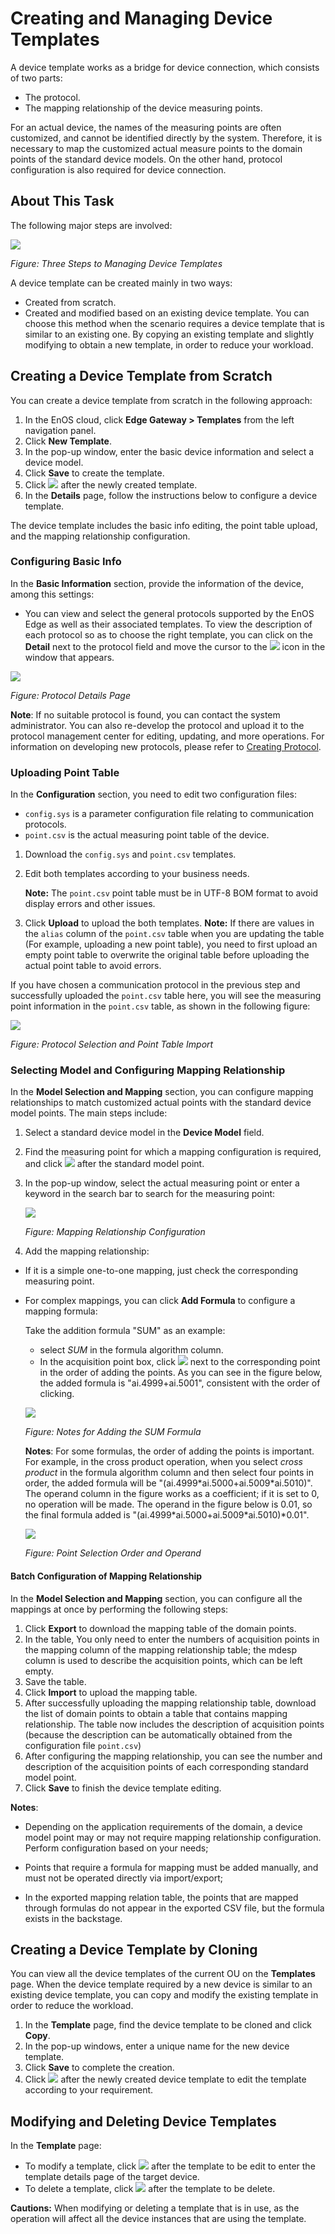 # Creating and Managing Device Templates

A device template works as a bridge for device connection, which consists of two parts:
- The protocol.
- The mapping relationship of the device measuring points.

For an actual device, the names of the measuring points are often customized, and cannot be identified directly by the system. Therefore, it is necessary to map the customized actual measure points to the domain points of the standard device models. On the other hand, protocol configuration is also required for device connection.


## About This Task
The following major steps are involved:

![](media/image035.png)

*Figure: Three Steps to Managing Device Templates*

A device template can be created mainly in two ways:
- Created from scratch.
- Created and modified based on an existing device template. You can choose this method when the scenario requires a device template that is similar to an existing one. By copying an existing template and slightly modifying to obtain a new template, in order to reduce your workload.

## Creating a Device Template from Scratch

You can create a device template from scratch in the following approach:

1. In the EnOS cloud, click **Edge Gateway > Templates** from the left navigation panel.
2. Click **New Template**.
3. In the pop-up window, enter the basic device information and select a device model.
4. Click **Save** to create the template.
5. Click ![](media/image037.png) after the newly created template.
6. In the **Details** page, follow the instructions below to configure a device template.

The device template includes the basic info editing, the point table upload, and the mapping relationship configuration.

### Configuring Basic Info

In the **Basic Information** section, provide the information of the device, among this settings:

- You can view and select the general protocols supported by the EnOS Edge as well as their associated templates. To view the description of each protocol so as to choose the right template, you can click on the **Detail** next to the protocol field and move the cursor to the ![](media/image041.png) icon in the window that appears.

![](media/image040.png)

*Figure: Protocol Details Page*

**Note**: If no suitable protocol is found, you can contact the system administrator. You can also re-develop the protocol and upload it to the protocol management center for editing, updating, and more operations. For information on developing new protocols, please refer to [Creating Protocol](creating_protocol).


### Uploading Point Table

In the **Configuration** section, you need to edit two configuration files:
- `config.sys` is a parameter configuration file relating to communication protocols.
- `point.csv` is the actual measuring point table of the device.

1. Download the `config.sys` and `point.csv` templates.
2. Edit both templates according to your business needs.

   **Note:** The `point.csv` point table must be in UTF-8 BOM format to avoid display errors and other issues.

3. Click **Upload** to upload the both templates.
   **Note:** If there are values in the `alias` column of the `point.csv` table when you are updating the table (For example, uploading a new point table), you need to first upload an empty point table to overwrite the original table before uploading the actual point table to avoid errors.


If you have chosen a communication protocol in the previous step and successfully uploaded the `point.csv` table here, you will see the measuring point information in the `point.csv` table, as shown in the following figure:

![](media/image043.png)

*Figure: Protocol Selection and Point Table Import*


### Selecting Model and Configuring Mapping Relationship

In the **Model Selection and Mapping** section, you can configure mapping relationships to match customized actual points with the standard device model points. The main steps include:

1. Select a standard device model in the **Device Model** field.
2. Find the measuring point for which a mapping configuration is required, and click ![](media/image045.png) after the standard model point.
3. In the pop-up window, select the actual measuring point or enter a keyword in the search bar to search for the measuring point:

    ![](media/image046.png)

    *Figure: Mapping Relationship Configuration*
4.  Add the mapping relationship:
  - If it is a simple one-to-one mapping, just check the corresponding measuring point.
  - For complex mappings, you can click **Add Formula** to configure a mapping formula:

    Take the addition formula "SUM" as an example:
    + select _SUM_ in the formula algorithm column.
    + In the acquisition point box, click ![](media/image049.png) next to the corresponding point in the order of adding the points. As you can see in the figure below, the added formula is "ai.4999+ai.5001", consistent with the order of clicking.

    ![](media/image050.png)

    *Figure: Notes for Adding the SUM Formula*

     **Notes**: For some formulas, the order of adding the points is important. For example, in the cross product operation, when you select _cross product_ in the formula algorithm column and then select four points in order, the added formula will be "(ai.4999\*ai.5000+ai.5009\*ai.5010)". The operand column in the figure works as a coefficient; if it is set to 0, no operation will be made. The operand in the figure below is 0.01, so the final formula added is "(ai.4999\*ai.5000+ai.5009\*ai.5010)\*0.01".

     ![](media/image051.png)

     *Figure: Point Selection Order and Operand*

#### Batch Configuration of Mapping Relationship

In the **Model Selection and Mapping** section, you can configure all the mappings at once by performing the following steps:

1. Click **Export** to download the mapping table of the domain points.
2. In the table, You only need to enter the numbers of acquisition points in the mapping column of the mapping relationship table; the mdesp column is used to describe the acquisition points, which can be left empty.
3. Save the table.
4. Click **Import** to upload the mapping table.
5. After successfully uploading the mapping relationship table, download the list of domain points to obtain a table that contains mapping relationship. The table now includes the description of acquisition points (because the description can be automatically obtained from the configuration file `point.csv`)
6. After configuring the mapping relationship, you can see the number and description of the acquisition points of each corresponding standard model point.
7. Click **Save** to finish the device template editing.

  **Notes**:

  - Depending on the application requirements of the domain, a device model point may or may not require mapping relationship configuration. Perform configuration based on your needs;

  - Points that require a formula for mapping must be added manually, and must not be operated directly via import/export;

  - In the exported mapping relation table, the points that are mapped through formulas do not appear in the exported CSV file, but the formula exists in the backstage.

## Creating a Device Template by Cloning

You can view all the device templates of the current OU on the **Templates** page. When the device template required by a new device is similar to an existing device template, you can copy and modify the existing template in order to reduce the workload.


1. In the **Template** page, find the device template to be cloned and click **Copy**.
2. In the pop-up windows, enter a unique name for the new device template.
3. Click **Save** to complete the creation.
4. Click ![](media/image045.png) after the newly created device template to edit the template according to your requirement.

## Modifying and Deleting Device Templates

In the **Template** page:
- To modify a template, click ![](media/image045.png) after the template to be edit to enter the template details page of the target device.
- To delete a template, click ![](media/delete.png) after the template to be delete.

**Cautions:** When modifying or deleting a template that is in use, as the operation will affect all the device instances that are using the template.
